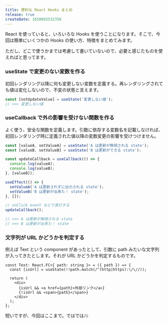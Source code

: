 ```yaml
---
title: 便利な React Hooks まとめ
release: true
createDate: 1650092532358
---
```


React を使っていると、いろいろな Hooks を使うことになります。そこで、今回は簡単にいくつかの Hooks の使い方、特徴をまとめてみます。

ただし、どこで使うかまでは考慮して書いていないので、必要と感じたものを使えればと思ってます。

### useState で変更のない変数を作る

初回レンダリング以降に何も変更しない変数を定義する。再レンダリングされても値は変化しないので、不変の状態と言えます。

```ts
const [notUpdateValue] = useState('変更しない値');
// >>> 変更しない値
```

### useCallback で外の影響を受けない関数を作る

よく使う、安全な関数を定義します。引数に依存する変数名を記載しなければ、初回レンダリング時に定義された値以降の変数変更の影響を受けつけません。

```ts
const [valueA, setValueA] = useState('A は更新が無視される state');
const [valueB, setValueB] = useState('B は更新ができる state');

const updateCallback = useCallback(() => {
  console.log(valueA);
  console.log(valueB);
}, [valueB]);

useEffect(() => {
  setValueA('A は更新されずに出力される state');
  setValueB('B は更新が出来た！ state');
}, []);

// onClick event などで実行する
updateCallback();

// >>> A は更新が無視される state
// >>> B は更新が出来た！ state
```

### 文字列が URL かどうかを判定する

例えば Text という component があったとして、引数に path みたいな文字列が入ってきたとします。それが URL かどうかを判定するものです。

```tsx
const Text: React.FC<{ path: string }> = ({ path }) => {
  const [isUrl] = useState(!!path.match(/^(http|https):\/\//));

  return (
    <div>
      {isUrl && <a href={path}>外部リンク</a>}
      {!isUrl && <span>{path}</span>}
    </div>
  );
};
```

短いですが、今回はここまで。ではではﾉｼ
